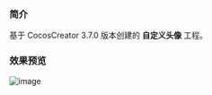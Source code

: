 ### 简介
基于 CocosCreator 3.7.0 版本创建的 **自定义头像** 工程。

### 效果预览
![image](../../../image/202202/2022022501.jpeg)